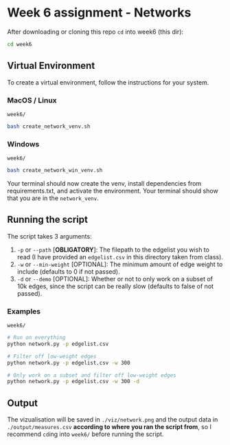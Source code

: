 # Week 6 assignment - Networks

After downloading or cloning this repo `cd` into week6 (this dir):
```bash
cd week6
```

## Virtual Environment
To create a virtual environment, follow the instructions for your system.

### MacOS / Linux
`week6/`
```bash
bash create_network_venv.sh
```

### Windows
`week6/`
```bash
bash create_network_win_venv.sh
```
Your terminal should now create the venv, install dependencies from requirements.txt, and activate the environment. Your terminal should show that you are in the `network_venv`.

## Running the script
The script takes 3 arguments:
1. `-p` or `--path` [**OBLIGATORY**]: The filepath to the edgelist you wish to read (I have provided an `edgelist.csv` in this directory taken from class).
2. `-w` or `--min-weight` [OPTIONAL]: The minimum amount of edge weight to include (defaults to 0 if not passed).
3. `-d` or `--demo` [OPTIONAL]: Whether or not to only work on a subset of 10k edges, since the script can be really slow (defaults to false of not passed).

### Examples
`week6/`
```bash
# Run on everything
python network.py -p edgelist.csv

# Filter off low-weight edges
python network.py -p edgelist.csv -w 300

# Only work on a subset and filter off low-weight edges
python network.py -p edgelist.csv -w 300 -d
```

## Output
The vizualisation will be saved in `./viz/network.png` and the output data in `./output/measures.csv` **according to where you ran the script from**, so I recommend `cd`ing into `week6/` before running the script.
